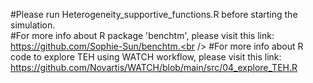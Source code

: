 #Please run Heterogeneity_supportive_functions.R before starting the simulation.<br />
#For more info about R package 'benchtm', please visit this link: https://github.com/Sophie-Sun/benchtm.<br />
#For more info about R code to explore TEH using WATCH workflow, please visit this link: https://github.com/Novartis/WATCH/blob/main/src/04_explore_TEH.R
